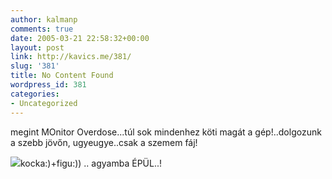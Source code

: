 ```yaml
---
author: kalmanp
comments: true
date: 2005-03-21 22:58:32+00:00
layout: post
link: http://kavics.me/381/
slug: '381'
title: No Content Found
wordpress_id: 381
categories:
- Uncategorized
---
```


megint MOnitor Overdose...túl sok mindenhez köti magát a gép!..dolgozunk a szebb jövőn, ugyeugye..csak a szemem fáj!  



![](http://kavics.freeblog.hu/Files/kocka.gif)kocka:)+figu:)) .. agyamba ÉPÜL..!
